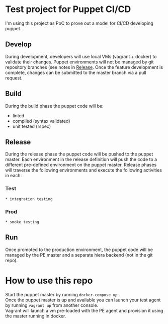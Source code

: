# Test project for Puppet CI/CD
I'm using this project as PoC to prove out a model for CI/CD developing puppet.

## Develop
During development, developers will use local VMs (vagrant + docker) to validate their changes. Puppet environments will not be managed by git repository branches (see notes in [Release](#Release). Once the feature development is complete, changes can be submitted to the master branch via a pull request.

## Build
During the build phase the puppet code will be:
  * linted
  * compiled (syntax validated)
  * unit tested (rspec)

## Release
During the release phase the puppet code will be pushed to the puppet master. Each environment in the release definition will push the code to a different pre-defined environment on the puppet master. Release phases will traverse the following environments and execute the following activities in each:
  ### Test
    * integration testing
  ### Prod
    * smoke testing

## Run
Once promoted to the production environment, the puppet code will be managed by the PE master and a separate hiera backend (not in the git repo).

# How to use this repo
Start the puppet master by running ```docker-compose up```.  
Once the puppet master is up and available you can launch your test agent by running ```vagrant up``` from another console.  
Vagrant will launch a vm pre-loaded with the PE agent and provision it using the master running in docker.  
